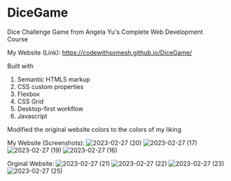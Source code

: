 # DiceGame
Dice Challenge Game from Angela Yu's Complete Web Development Course 

My Website (Link):
https://codewithsomesh.github.io/DiceGame/

Built with
  1. Semantic HTML5 markup
  2. CSS custom properties
  3. Flexbox
  4. CSS Grid
  5. Desktop-first workflow
  6. Javascript
  
 
 Modified the original website colors to the colors of my liking
 
 My Website (Screenshots):
![2023-02-27 (20)](https://user-images.githubusercontent.com/123357802/221589337-0326cd8c-9e9b-47a3-852e-0ae5dc954bdf.png)
![2023-02-27 (17)](https://user-images.githubusercontent.com/123357802/221589930-f48d4cf4-779d-4adb-886e-c18ee109ad53.png)
![2023-02-27 (19)](https://user-images.githubusercontent.com/123357802/221589456-c25432ba-17ea-4279-b7ff-6c91561d5977.png)
![2023-02-27 (16)](https://user-images.githubusercontent.com/123357802/221589517-9ce4261e-481b-4b24-9784-12d334890fc4.png)


 
 Orginal Website:
![2023-02-27 (21)](https://user-images.githubusercontent.com/123357802/221589122-e11c9d98-f024-4f79-afab-68beec73d07b.png)
![2023-02-27 (22)](https://user-images.githubusercontent.com/123357802/221589191-cf47004c-7e65-47c1-8246-2c433fd2733f.png)
![2023-02-27 (23)](https://user-images.githubusercontent.com/123357802/221589220-95cb83c8-ec45-471a-bfbc-f32b539398e2.png)
![2023-02-27 (25)](https://user-images.githubusercontent.com/123357802/221589248-c1b7d062-d9d5-4843-8aa6-2e82b44c7541.png)
